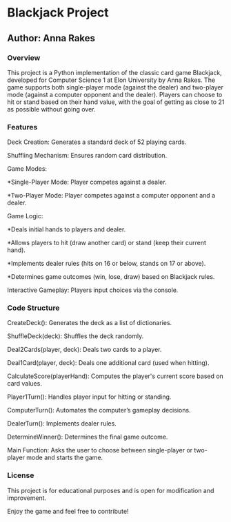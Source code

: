 # Blackjack Project

## Author: Anna Rakes

### Overview

This project is a Python implementation of the classic card game Blackjack, developed for Computer Science 1 at Elon University by Anna Rakes. The game supports both single-player mode (against the dealer) and two-player mode (against a computer opponent and the dealer). Players can choose to hit or stand based on their hand value, with the goal of getting as close to 21 as possible without going over.

### Features

Deck Creation: Generates a standard deck of 52 playing cards.

Shuffling Mechanism: Ensures random card distribution.

Game Modes:

*Single-Player Mode: Player competes against a dealer.

*Two-Player Mode: Player competes against a computer opponent and a dealer.

Game Logic:

*Deals initial hands to players and dealer.

*Allows players to hit (draw another card) or stand (keep their current hand).

*Implements dealer rules (hits on 16 or below, stands on 17 or above).

*Determines game outcomes (win, lose, draw) based on Blackjack rules.

Interactive Gameplay: Players input choices via the console.


### Code Structure

CreateDeck(): Generates the deck as a list of dictionaries.

ShuffleDeck(deck): Shuffles the deck randomly.

Deal2Cards(player, deck): Deals two cards to a player.

Deal1Card(player, deck): Deals one additional card (used when hitting).

CalculateScore(playerHand): Computes the player's current score based on card values.

Player1Turn(): Handles player input for hitting or standing.

ComputerTurn(): Automates the computer’s gameplay decisions.

DealerTurn(): Implements dealer rules.

DetermineWinner(): Determines the final game outcome.

Main Function: Asks the user to choose between single-player or two-player mode and starts the game.


### License

This project is for educational purposes and is open for modification and improvement.

Enjoy the game and feel free to contribute!
